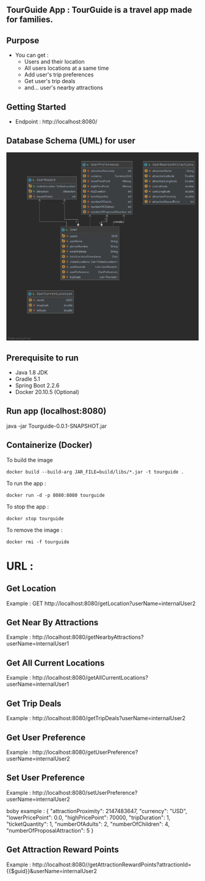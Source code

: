 ## TourGuide App : TourGuide is a travel app made for families.

## Purpose
 
- You can get :
    - Users and their location
    - All users locations at a same time
    - Add user's trip preferences
    - Get user's trip deals
    - and... user's nearby attractions

## Getting Started

- Endpoint : http://localhost:8080/

## Database Schema (UML) for user
![](DiagramModel.png)

## Prerequisite to run

- Java 1.8 JDK
- Gradle 5.1
- Spring Boot 2.2.6
- Docker 20.10.5 (Optional)

## Run app (localhost:8080)

java -jar Tourguide-0.0.1-SNAPSHOT.jar

## Containerize (Docker)
To build the image
~~~
docker build --build-arg JAR_FILE=build/libs/*.jar -t tourguide .
~~~

To run the app : 
~~~
docker run -d -p 8080:8080 tourguide
~~~

To stop the app : 
~~~
docker stop tourguide
~~~

To remove the image : 
~~~
docker rmi -f tourguide
~~~
# URL :
 
## Get Location
Example : 
GET http://localhost:8080/getLocation?userName=internalUser2

## Get Near By Attractions
Example : 
http://localhost:8080/getNearbyAttractions?userName=internalUser1

## Get All Current Locations
Example : 
http://localhost:8080/getAllCurrentLocations?userName=internalUser1

## Get Trip Deals
Example : 
http://localhost:8080/getTripDeals?userName=internalUser2

## Get User Preference
Example : 
http://localhost:8080/getUserPreference?userName=internalUser2

## Set User Preference
Example : 
http://localhost:8080/setUserPreference?userName=internalUser2

boby example :
{
    "attractionProximity": 2147483647,
    "currency": "USD",
    "lowerPricePoint": 0.0,
    "highPricePoint": 70000,
    "tripDuration": 1,
    "ticketQuantity": 1,
    "numberOfAdults": 2,
    "numberOfChildren": 4,
    "numberOfProposalAttraction": 5
}

## Get Attraction Reward Points
Example : 
http://localhost:8080//getAttractionRewardPoints?attractionId={{$guid}}&userName=internalUser2
